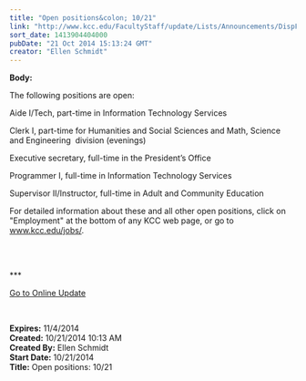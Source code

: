 ```yaml
---
title: "Open positions&colon; 10/21"
link: "http://www.kcc.edu/FacultyStaff/update/Lists/Announcements/DispForm.aspx?ID=1684"
sort_date: 1413904404000
pubDate: "21 Oct 2014 15:13:24 GMT"
creator: "Ellen Schmidt"
---
```


<div><b>Body:</b> <div class="ExternalClassA5B81162647946F894C94317C3D92A53"><p>The following positions are open: </p>
<p>Aide I/Tech, part-time in Information Technology Services</p>
<p>Clerk I, part-time for Humanities and Social Sciences and Math, Science and Engineering  division (evenings)</p>
<p>Executive secretary, full-time in the President’s Office</p>
<p>Programmer I, full-time in Information Technology Services</p>
<p>Supervisor II/Instructor, full-time in Adult and Community Education</p>
<p>For detailed information about these and all other open positions, click on &quot;Employment&quot; at the bottom of any KCC web page, or go to <a href="/jobs/">www.kcc.edu/jobs/</a>.<br />​</p>
<p> </p>
<p>***</p>
<p><a href="/update">Go to Online Update</a></p>
<p> </p></div></div>
<div><b>Expires:</b> 11/4/2014</div>
<div><b>Created:</b> 10/21/2014 10:13 AM</div>
<div><b>Created By:</b> Ellen Schmidt</div>
<div><b>Start Date:</b> 10/21/2014</div>
<div><b>Title:</b> Open positions: 10/21</div>
